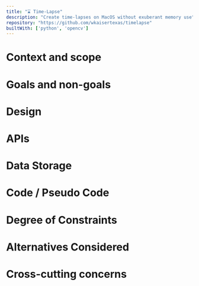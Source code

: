 ```yaml
---
title: "⌛️ Time-Lapse"
description: "Create time-lapses on MacOS without exuberant memory use"
repository: "https://github.com/wkaisertexas/timelapse"
builtWith: ['python', 'opencv']
---
```


# Context and scope

# Goals and non-goals

# Design

# APIs

# Data Storage

# Code / Pseudo Code

# Degree of Constraints

# Alternatives Considered

# Cross-cutting concerns
